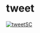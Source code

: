 # tweet
<a href="https://ibb.co/dtd188v"><img src="https://i.ibb.co/4269hhL/tweetSC.png" alt="tweetSC" border="0"></a>
